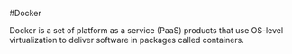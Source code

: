 #Docker 

Docker is a set of platform as a service (PaaS) products that use OS-level virtualization to deliver software in packages called containers.